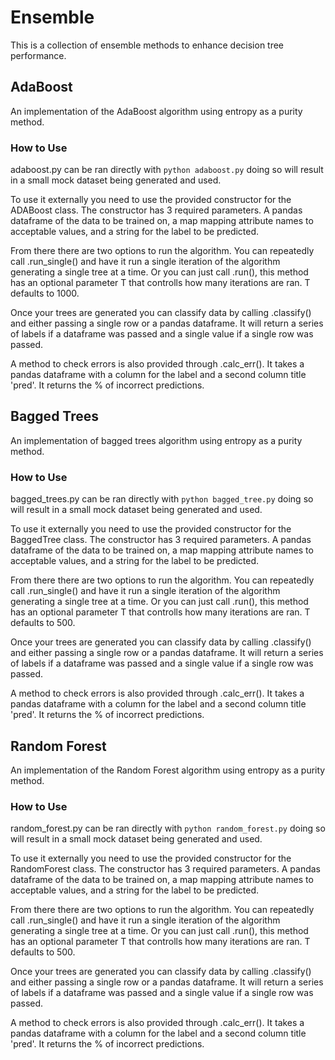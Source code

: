 # Ensemble
This is a collection of ensemble methods to enhance decision tree performance.

## AdaBoost
An implementation of the AdaBoost algorithm using entropy as a purity method.

### How to Use
adaboost.py can be ran directly with `python adaboost.py` doing so will result in a small mock dataset being generated and used.

To use it externally you need to use the provided constructor for the ADABoost class. The constructor has 3 required parameters. A pandas dataframe of the data to be trained on, a map mapping attribute names to acceptable values, and a string for the label to be predicted. 

From there there are two options to run the algorithm. You can repeatedly call .run_single() and have it run a single iteration of the algorithm generating a single tree at a time. Or you can just call .run(), this method has an optional parameter T that controlls how many iterations are ran. T defaults to 1000. 

Once your trees are generated you can classify data by calling .classify() and either passing a single row or a pandas dataframe. It will return a series of labels if a dataframe was passed and a single value if a single row was passed.

A method to check errors is also provided through .calc_err(). It takes a pandas dataframe with a column for the label and a second column title 'pred'. It returns the % of incorrect predictions.

## Bagged Trees
An implementation of bagged trees algorithm using entropy as a purity method.

### How to Use
bagged_trees.py can be ran directly with `python bagged_tree.py` doing so will result in a small mock dataset being generated and used.

To use it externally you need to use the provided constructor for the BaggedTree class. The constructor has 3 required parameters. A pandas dataframe of the data to be trained on, a map mapping attribute names to acceptable values, and a string for the label to be predicted. 

From there there are two options to run the algorithm. You can repeatedly call .run_single() and have it run a single iteration of the algorithm generating a single tree at a time. Or you can just call .run(), this method has an optional parameter T that controlls how many iterations are ran. T defaults to 500. 

Once your trees are generated you can classify data by calling .classify() and either passing a single row or a pandas dataframe. It will return a series of labels if a dataframe was passed and a single value if a single row was passed.

A method to check errors is also provided through .calc_err(). It takes a pandas dataframe with a column for the label and a second column title 'pred'. It returns the % of incorrect predictions.

## Random Forest
An implementation of the Random Forest algorithm using entropy as a purity method.

### How to Use
random_forest.py can be ran directly with `python random_forest.py` doing so will result in a small mock dataset being generated and used.

To use it externally you need to use the provided constructor for the RandomForest class. The constructor has 3 required parameters. A pandas dataframe of the data to be trained on, a map mapping attribute names to acceptable values, and a string for the label to be predicted. 

From there there are two options to run the algorithm. You can repeatedly call .run_single() and have it run a single iteration of the algorithm generating a single tree at a time. Or you can just call .run(), this method has an optional parameter T that controlls how many iterations are ran. T defaults to 500. 

Once your trees are generated you can classify data by calling .classify() and either passing a single row or a pandas dataframe. It will return a series of labels if a dataframe was passed and a single value if a single row was passed.

A method to check errors is also provided through .calc_err(). It takes a pandas dataframe with a column for the label and a second column title 'pred'. It returns the % of incorrect predictions.

